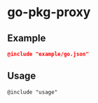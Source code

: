 go-pkg-proxy
============

## Example

```json
@include "example/go.json"
```

## Usage
```
@include "usage"
```
